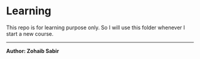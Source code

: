 # Learning
This repo is for learning purpose only. So I will use this folder whenever I start a new course.
<hr>
<b>Author: Zohaib Sabir</b>
